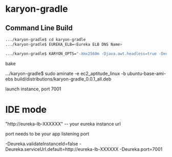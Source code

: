 karyon-gradle
=============

## Command Line Build

```bash
.../karyon-gradle$ cd karyon-gradle
.../karyon-gradle$ EUREKA_ELB=<Eureka ELB DNS Name>

.../karyon-gradle$ KARYON_OPTS="-Xmx2560m -Djava.awt.headless=true -Deureka.name=karyon -Deureka.region=us-west-2 -Deureka.port=80 -Deureka.us-west-2.availabilityZones=default -Dkaryon.serviceUrl.default=http://$EUREKA_ELB/v2/" ./gradlew clean buildDeb
```

bake

.../karyon-gradle$ sudo aminate -e ec2_aptitude_linux -b ubuntu-base-ami-ebs build/distributions/karyon-gradle_0.0.1_all.deb


launch instance, port 7001


IDE mode
===========================

"http://eureka-lb-XXXXXX" -- your eureka instance url

port needs to be your app listening port

-Deureka.validateInstanceId=false -Deureka.serviceUrl.default=http://eureka-lb-XXXXXX -Deureka.port=7001


